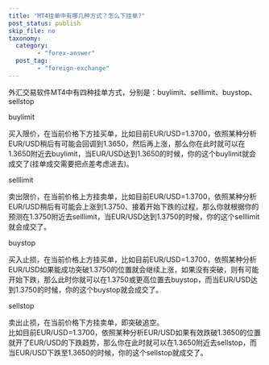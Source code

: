 ```yaml
---
title: "MT4挂单中有哪几种方式？怎么下挂单?"
post_status: publish
skip_file: no
taxonomy:
  category:
        - "forex-answer"
  post_tag:
        - "foreign-exchange"
---
```


外汇交易软件MT4中有四种挂单方式，分别是：buylimit、selllimit、buystop、sellstop

buylimit

买入限价，在当前价格下方挂买单，比如目前EUR/USD=1.3700，依照某种分析EUR/USD稍后有可能会回调到1.3650，然后再上涨，那么你在此时就可以在1.3650附近去buylimit，当EUR/USD达到1.3650的时候，你的这个buylimit就会成交了(挂单成交需要把点差考虑进去)。

selllimit

卖出限价，在当前价格上方挂卖单，比如目前EUR/USD=1.3700，依照某种分析EUR/USD稍后有可能会上涨到1.3750、接着开始下跌的过程，那么你就根据你的预测在1.3750附近去selllimit，当EUR/USD达到1.3750的时候，你的这个selllimit就会成交了。

buystop

买入止损，在当前价格上方挂买单，比如目前EUR/USD=1.3700，依照某种分析EUR/USD如果能成功突破1.3750的位置就会继续上涨，如果没有突破，则有可能开始下跌，那么此时你就可以在1.3750或更高位置去buystop，而当EUR/USD达到1.3750的时候，你的这个buystop就会成交了。

sellstop

卖出止损，在当前价格下方挂卖单，即突破追空。  
比如目前EUR/USD=1.3700，依照某种分析EUR/USD如果有效跌破1.3650的位置就开了EUR/USD的下跌趋势，那么你在此时就可以在1.3650附近去sellstop，而当EUR/USD下跌至1.3650的时候，你的这个sellstop就成交了。
